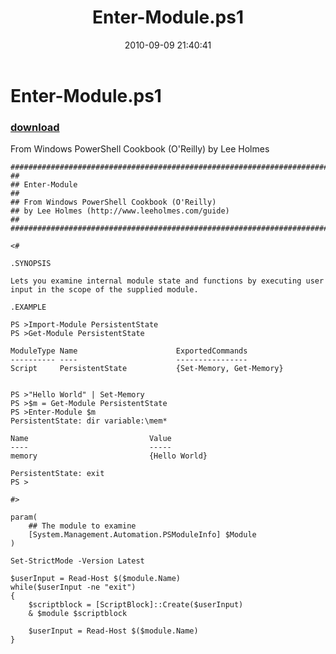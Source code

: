 ﻿---
pid:            2142
poster:         Lee Holmes
title:          Enter-Module.ps1
date:           2010-09-09 21:40:41
format:         posh
parent:         0
parent:         0

---

# Enter-Module.ps1

### [download](2142.ps1)

From Windows PowerShell Cookbook (O'Reilly) by Lee Holmes

```posh
##############################################################################
##
## Enter-Module
##
## From Windows PowerShell Cookbook (O'Reilly)
## by Lee Holmes (http://www.leeholmes.com/guide)
##
##############################################################################

<#

.SYNOPSIS

Lets you examine internal module state and functions by executing user
input in the scope of the supplied module.

.EXAMPLE

PS >Import-Module PersistentState
PS >Get-Module PersistentState

ModuleType Name                      ExportedCommands
---------- ----                      ----------------
Script     PersistentState           {Set-Memory, Get-Memory}


PS >"Hello World" | Set-Memory
PS >$m = Get-Module PersistentState
PS >Enter-Module $m
PersistentState: dir variable:\mem*

Name                           Value
----                           -----
memory                         {Hello World}

PersistentState: exit
PS >

#>

param(
    ## The module to examine
    [System.Management.Automation.PSModuleInfo] $Module
)

Set-StrictMode -Version Latest

$userInput = Read-Host $($module.Name)
while($userInput -ne "exit")
{
    $scriptblock = [ScriptBlock]::Create($userInput)
    & $module $scriptblock

    $userInput = Read-Host $($module.Name)
}
```

